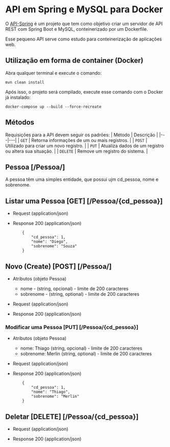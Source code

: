 # API em Spring e MySQL para Docker

O [API-Spring](https://github.com/andrerochasouza/api_spring_mysql_docker) é um projeto que tem como objetivo criar um servidor de API REST com Spring Boot e MySQL, conteinerizado por um Dockerfile.

Esse pequeno API serve como estudo para conteinerização de aplicações web.


## Utilização em forma de container (Docker)

Abra qualquer terminal e execute o comando:

```mvn clean install```

Após isso, o projeto será compilado, execute esse comando com o Docker já instalado:

```docker-compose up --build --force-recreate```


## Métodos
Requisições para a API devem seguir os padrões:
| Método | Descrição |
|---|---|
| `GET` | Retorna informações de um ou mais registros. |
| `POST` | Utilizado para criar um novo registro. |
| `PUT` | Atualiza dados de um registro ou altera sua situação. |
| `DELETE` | Remove um registro do sistema. |


## Pessoa [/Pessoa/]

A pessoa têm uma simples entidade, que possui ujm cd_pessoa, nome e sobrenome.


## Listar uma Pessoa [GET] [/Pessoa/{cd_pessoa}]

+ Request (application/json)

+ Response 200 (application/json)

          {
              "cd_pessoa": 1,
              "nome": "Diego",
              "sobrenome": "Souza"
          }


## Novo (Create) [POST] [/Pessoa/]

+ Atributos (objeto Pessoa)

    + nome - (string, opcional) - limite de 200 caracteres
    + sobrenome - (string, optional) - limite de 200 caracteres


+ Request (application/json)

+ Response 200 (application/json)


### Modificar uma Pessoa [PUT] [/Pessoa/{cd_pessoa}]

+ Atributos (objeto Pessoa)

    + nome: Thiago (string, opcional) - limite de 200 caracteres
    + sobrenome: Merlin (string, optional) - limite de 200 caracteres


+ Request (application/json)

+ Response 200 (application/json)

          {
              "cd_pessoa": 1,
              "nome": "Thiago",
              "sobrenome": "Merlin"
          }

## Deletar [DELETE] [/Pessoa/{cd_pessoa}]


+ Request (application/json)

+ Response 200 (application/json)
